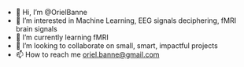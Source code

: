 - 👋 Hi, I’m @OrielBanne
- 👀 I’m interested in Machine Learning, EEG signals deciphering, fMRI brain signals
- 🌱 I’m currently learning fMRI 
- 💞️ I’m looking to collaborate on small, smart, impactful projects
- 📫 How to reach me oriel.banne@gmail.com

<!---
OrielBanne/OrielBanne is a ✨ special ✨ repository because its `README.md` (this file) appears on your GitHub profile.
You can click the Preview link to take a look at your changes.
--->
